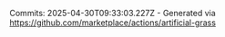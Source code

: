 Commits: 2025-04-30T09:33:03.227Z - Generated via https://github.com/marketplace/actions/artificial-grass
<br>

